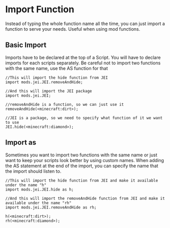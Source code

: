 # Import Function

Instead of typing the whole function name all the time, you can just import a function to serve your needs.
Useful when using mod functions.

## Basic Import

Imports have to be declared at the top of a Script. You will have to declare imports for each scripts separately.
Be careful not to import two functions with the same name, use the AS function for that

```
//This will import the hide function from JEI
import mods.jei.JEI.removeAndHide;

//And this will import the JEI package
import mods.jei.JEI;

//removeAndHide is a function, so we can just use it
removeAndHide(<minecraft:dirt>);

//JEI is a package, so we need to specify what function of it we want to use
JEI.hide(<minecraft:diamond>);
```

## Import as

Sometimes you want to import two functions with the same name or just want to keep your scripts look better by using custom names.
When adding the AS statement at the end of the import, you can specify the name that the import should listen to.

```
//This will import the hide function from JEI and make it available under the name "h"
import mods.jei.JEI.hide as h;

//And this will import the removeAndHide function from JEI and make it available under the name "rh"
import mods.jei.JEI.removeAndHide as rh;

h(<minecraft:dirt>);
rh(<minecraft:diamond>);
```

